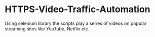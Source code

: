 # HTTPS-Video-Traffic-Automation
Using selenium library the scripts play a series of videos on popular streaming sites like YouTube, Netflix etc.
